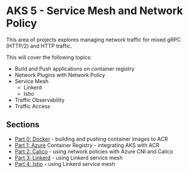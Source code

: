 # AKS 5 - Service Mesh and Network Policy

This area of projects explores managing network traffic for mixed gRPC (HTTP/2) and HTTP traffic.

This will cover the following topics:

* Build and Push applications on container registry
* Network Plugins with Network Policy
* Service Mesh
  * Linkerd
  * Istio
* Traffic Observability
* Traffic Access

## Sections

* [Part 0: Docker](./part_0_docker/README.md) - building and pushing container images to ACR
* [Part 1: Azure](./part_1_acr/README.md) Container Registry - integrating AKS with ACR
* [Part 2: Calico](./part_2_calico/README.md) - using network policies with Azure CNI and Calico
* [Part 3: Linkerd](./part_3_linkerd/README.md) - using Linkerd service mesh
* [Part 4: Istio](./part_4_istio/README.md) - using Linkerd service mesh
